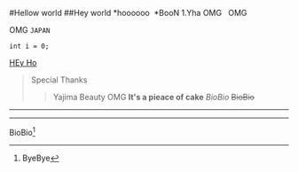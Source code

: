 #Hellow world
##Hey world
*hoooooo
  *BooN
1.Yha
OMG  
OMG


OMG
`JAPAN`
```Yambal
int i = 0;
```
[HEy Ho](https://qiita.com/kamorits/items/6f342da395ad57468ae3)
>Special Thanks
>>Yajima Beauty
<frant color ="Blue">OMG</front>
**It's a pieace of cake**
*BioBio*
~~BioBio~~
***
---
BioBio[^1]
[^1]:ByeBye
